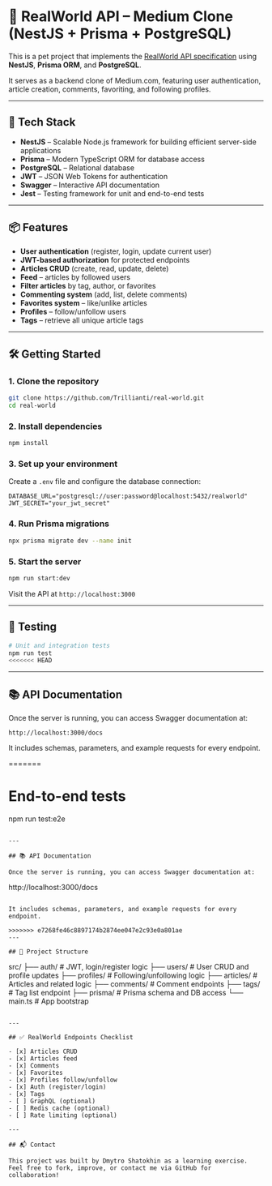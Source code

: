 # 🧪 RealWorld API – Medium Clone (NestJS + Prisma + PostgreSQL)

This is a pet project that implements the [RealWorld API specification](https://github.com/gothinkster/realworld) using **NestJS**, **Prisma ORM**, and **PostgreSQL**.

It serves as a backend clone of Medium.com, featuring user authentication, article creation, comments, favoriting, and following profiles.

---

## 🚀 Tech Stack

- **NestJS** – Scalable Node.js framework for building efficient server-side applications
- **Prisma** – Modern TypeScript ORM for database access
- **PostgreSQL** – Relational database
- **JWT** – JSON Web Tokens for authentication
- **Swagger** – Interactive API documentation
- **Jest** – Testing framework for unit and end-to-end tests

---

## 📦 Features

- **User authentication** (register, login, update current user)
- **JWT-based authorization** for protected endpoints
- **Articles CRUD** (create, read, update, delete)
- **Feed** – articles by followed users
- **Filter articles** by tag, author, or favorites
- **Commenting system** (add, list, delete comments)
- **Favorites system** – like/unlike articles
- **Profiles** – follow/unfollow users
- **Tags** – retrieve all unique article tags

---

## 🛠 Getting Started

### 1. Clone the repository

```bash
git clone https://github.com/Trillianti/real-world.git
cd real-world
```

### 2. Install dependencies

```bash
npm install
```

### 3. Set up your environment

Create a `.env` file and configure the database connection:

```
DATABASE_URL="postgresql://user:password@localhost:5432/realworld"
JWT_SECRET="your_jwt_secret"
```

### 4. Run Prisma migrations

```bash
npx prisma migrate dev --name init
```

### 5. Start the server

```bash
npm run start:dev
```

Visit the API at `http://localhost:3000`

---

## 🧪 Testing

```bash
# Unit and integration tests
npm run test
<<<<<<< HEAD
```

---

## 📚 API Documentation

Once the server is running, you can access Swagger documentation at:

```
http://localhost:3000/docs
```

It includes schemas, parameters, and example requests for every endpoint.

=======

# End-to-end tests
npm run test:e2e
```

---

## 📚 API Documentation

Once the server is running, you can access Swagger documentation at:

```
http://localhost:3000/docs
```

It includes schemas, parameters, and example requests for every endpoint.

>>>>>>> e7268fe46c8897174b2874ee047e2c93e0a801ae
---

## 📝 Project Structure

```
src/
├── auth/          # JWT, login/register logic
├── users/         # User CRUD and profile updates
├── profiles/      # Following/unfollowing logic
├── articles/      # Articles and related logic
├── comments/      # Comment endpoints
├── tags/          # Tag list endpoint
├── prisma/        # Prisma schema and DB access
└── main.ts        # App bootstrap
```

---

## ✅ RealWorld Endpoints Checklist

- [x] Articles CRUD
- [x] Articles feed
- [x] Comments
- [x] Favorites
- [x] Profiles follow/unfollow
- [x] Auth (register/login)
- [x] Tags
- [ ] GraphQL (optional)
- [ ] Redis cache (optional)
- [ ] Rate limiting (optional)

---

## 📬 Contact

This project was built by Dmytro Shatokhin as a learning exercise.  
Feel free to fork, improve, or contact me via GitHub for collaboration!
